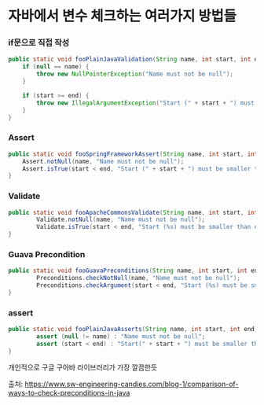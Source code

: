 # 자바에서 변수 체크하는 여러가지 방법들

### if문으로 직접 작성

```java
public static void fooPlainJavaValidation(String name, int start, int end) {
    if (null == name) {
        throw new NullPointerException("Name must not be null");
    }

    if (start >= end) {
        throw new IllegalArgumentException("Start (" + start + ") must be smaller than end (" + end + ")");
    }
}
```

### Assert

```java
public static void fooSpringFrameworkAssert(String name, int start, int end) {
    Assert.notNull(name, "Name must not be null");
    Assert.isTrue(start < end, "Start (" + start + ") must be smaller than end (" + end + ")");
}
```

### Validate

```java
public static void fooApacheCommonsValidate(String name, int start, int end) {
        Validate.notNull(name, "Name must not be null");
        Validate.isTrue(start < end, "Start (%s) must be smaller than end (%s)", start, end);
}
```
### Guava Precondition

```java
public static void fooGuavaPreconditions(String name, int start, int end) {
        Preconditions.checkNotNull(name, "Name must not be null");
        Preconditions.checkArgument(start < end, "Start (%s) must be smaller than end (%s)", start, end);
}
```

### assert

```java
public static void fooPlainJavaAsserts(String name, int start, int end) {
        assert (null != name) : "Name must not be null";
        assert (start < end) : "Start(" + start + ") must be smaller than end(" + end + ")";
}
```

개인적으로 구글 구아바 라이브러리가 가장 깔끔한듯

출처: https://www.sw-engineering-candies.com/blog-1/comparison-of-ways-to-check-preconditions-in-java